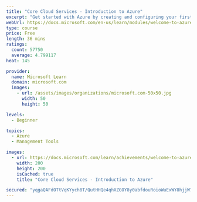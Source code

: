```yaml
---
title: "Core Cloud Services - Introduction to Azure"
excerpt: "Get started with Azure by creating and configuring your first website in the cloud."
webUrl: https://docs.microsoft.com/en-us/learn/modules/welcome-to-azure/
type: course
price: Free
length: 36 mins
ratings:
  count: 57750
  average: 4.799117
heat: 145

provider:
  name: Microsoft Learn
  domain: microsoft.com
  images:
    - url: /assets/images/organizations/microsoft.com-50x50.jpg
      width: 50
      height: 50

levels:
  - Beginner

topics:
  - Azure
  - Management Tools

images:
  - url: https://docs.microsoft.com/learn/achievements/welcome-to-azure-social.png
    width: 200
    height: 200
    isCached: true
    title: "Core Cloud Services - Introduction to Azure"

secured: "yqgaQAFdOTtVqKYych8T/QutHHQe4qhXZGOY8y0abfdouRoioWuExWY8hjjW7JOx4vJ+JTDH58Yuk+yxwqflgZGQ5ip69HBhSWU6c0Zw3ffhXa9omSXs3sS/K23Ucuv5RZi8plcwmgT6KOYyiCIB+EpzyWMCcgCxZXzLUhr88epOpsODGaKXXQGlzVYHLUp7gr+gb5JvMC9FOWBvOZhxeH26/NUtfJnIv3N+XbDbU2iqVfpARJM/MGRCbP4GMi5k9Dij7vj+DP8a46jf8nnIlrp49RNFuuzYZ0whCmkq/e9V0JARcGtbh33yLu3k9UUba5cpTXDriV1+PmQRLhmuhK+KyHRYcNI7Pr7Er4bMeHO5KDp0DSnHYE8qBpuwkzNUAnItdEJo/1/YJP8/pSeGzA==;bmSL1GvOreH0/2xWpgdppg=="
---
```


